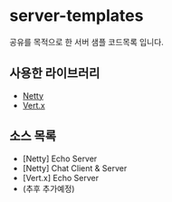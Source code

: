 # server-templates

공유를 목적으로 한 서버 샘플 코드목록 입니다.


## 사용한 라이브러리
* [Netty](http://netty.io/)
* [Vert.x](http://vertx.io/)


## 소스 목록
* [Netty] Echo Server
* [Netty] Chat Client & Server
* [Vert.x] Echo Server
* (추후 추가예정)
